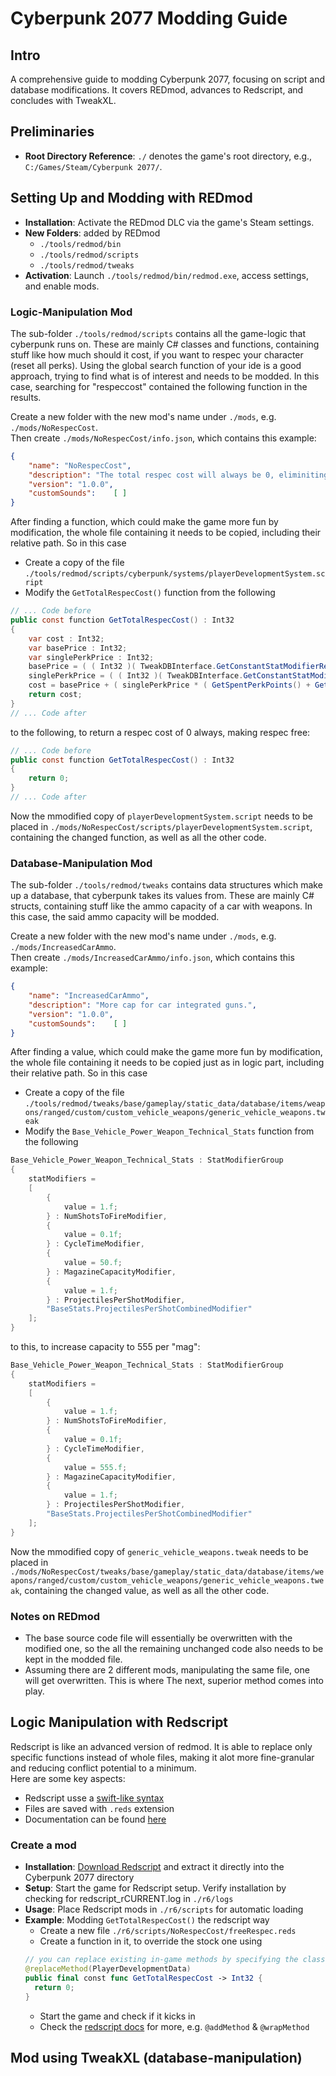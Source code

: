 # Cyberpunk 2077 Modding Guide

## Intro

A comprehensive guide to modding Cyberpunk 2077, focusing on script and database modifications. It covers REDmod, advances to Redscript, and concludes with TweakXL.

## Preliminaries

- **Root Directory Reference**: `./` denotes the game's root directory, e.g., `C:/Games/Steam/Cyberpunk 2077/`.

## Setting Up and Modding with REDmod

- **Installation**: Activate the REDmod DLC via the game's Steam settings.
- **New Folders**: added by REDmod
  - `./tools/redmod/bin`
  - `./tools/redmod/scripts`
  - `./tools/redmod/tweaks`
- **Activation**: Launch `./tools/redmod/bin/redmod.exe`, access settings, and enable mods.


### Logic-Manipulation Mod

The sub-folder `./tools/redmod/scripts` contains all the game-logic that cyberpunk runs on. These are mainly C# classes and functions, containing stuff like how much should it cost, if you want to respec your character (reset all perks).
Using the global search function of your ide is a good approach, trying to find what is of interest and needs to be modded. In this case, searching for "respeccost" contained the following function in the results.  
  
Create a new folder with the new mod's name under `./mods`, e.g. `./mods/NoRespecCost`.  
Then create `./mods/NoRespecCost/info.json`, which  contains this example:

```json
{
    "name": "NoRespecCost",
    "description": "The total respec cost will always be 0, eliminiting the cost.",
    "version": "1.0.0",
    "customSounds":    [ ]
}
```
After finding a function, which could make the game more fun by modification, the whole file containing it needs to be copied, including their relative path. So in this case  
- Create a copy of the file `./tools/redmod/scripts/cyberpunk/systems/playerDevelopmentSystem.script`
- Modify the `GetTotalRespecCost()` function from the following

```cs
// ... Code before
public const function GetTotalRespecCost() : Int32
{
    var cost : Int32;
    var basePrice : Int32;
    var singlePerkPrice : Int32;
    basePrice = ( ( Int32 )( TweakDBInterface.GetConstantStatModifierRecord( T"Price.RespecBase" ).Value() ) );
    singlePerkPrice = ( ( Int32 )( TweakDBInterface.GetConstantStatModifierRecord( T"Price.RespecSinglePerk" ).Value() ) );
    cost = basePrice + ( singlePerkPrice * ( GetSpentPerkPoints() + GetSpentTraitPoints() ) );
    return cost;
}
// ... Code after
```

to the following, to return a respec cost of 0 always, making respec free:

```cs
// ... Code before
public const function GetTotalRespecCost() : Int32
{
    return 0;
}
// ... Code after
```

Now the mmodified copy of `playerDevelopmentSystem.script` needs to be placed in `./mods/NoRespecCost/scripts/playerDevelopmentSystem.script`, containing the changed function, as well as all the other code. 



### Database-Manipulation Mod

The sub-folder `./tools/redmod/tweaks` contains data structures which make up a database, that cyberpunk takes its values from. These are mainly C# structs, containing stuff like the ammo capacity of a car with weapons. In this case, the said ammo capacity will be modded.

Create a new folder with the new mod's name under `./mods`, e.g. `./mods/IncreasedCarAmmo`.  
Then create `./mods/IncreasedCarAmmo/info.json`, which  contains this example:

```json
{
    "name": "IncreasedCarAmmo",
    "description": "More cap for car integrated guns.",
    "version": "1.0.0",
    "customSounds":    [ ]
}
```
After finding a value, which could make the game more fun by modification, the whole file containing it needs to be copied just as in logic part, including their relative path. So in this case  
- Create a copy of the file `./tools/redmod/tweaks/base/gameplay/static_data/database/items/weapons/ranged/custom/custom_vehicle_weapons/generic_vehicle_weapons.tweak`
- Modify the `Base_Vehicle_Power_Weapon_Technical_Stats` function from the following

```cs
Base_Vehicle_Power_Weapon_Technical_Stats : StatModifierGroup
{
	statModifiers = 
	[
		{
			value = 1.f;
		} : NumShotsToFireModifier, 
		{
			value = 0.1f;
		} : CycleTimeModifier, 
		{
			value = 50.f;
		} : MagazineCapacityModifier, 
		{
			value = 1.f;
		} : ProjectilesPerShotModifier, 
		"BaseStats.ProjectilesPerShotCombinedModifier"
	];
}
```

to this, to increase capacity to 555 per "mag":

```cs
Base_Vehicle_Power_Weapon_Technical_Stats : StatModifierGroup
{
	statModifiers = 
	[
		{
			value = 1.f;
		} : NumShotsToFireModifier, 
		{
			value = 0.1f;
		} : CycleTimeModifier, 
		{
			value = 555.f;
		} : MagazineCapacityModifier, 
		{
			value = 1.f;
		} : ProjectilesPerShotModifier, 
		"BaseStats.ProjectilesPerShotCombinedModifier"
	];
}
```

Now the mmodified copy of `generic_vehicle_weapons.tweak` needs to be placed in `./mods/NoRespecCost/tweaks/base/gameplay/static_data/database/items/weapons/ranged/custom/custom_vehicle_weapons/generic_vehicle_weapons.tweak`, containing the changed value, as well as all the other code. 

### Notes on REDmod

- The base source code file will essentially be overwritten with the modified one, so the all the remaining unchanged code also needs to be kept in the modded file.  
- Assuming there are 2 different mods, manipulating the same file, one will get overwritten. This is where The next, superior method comes into play.  

## Logic Manipulation with Redscript

Redscript is like an advanced version of redmod. It is able to replace only specific functions instead of whole files, making it alot more fine-granular and reducing conflict potential to a minimum.  
Here are some key aspects:
- Redscript usse a [swift-like syntax](https://wiki.redmodding.org/redscript/language/intro/redscript-in-2-minutes)
- Files are saved with `.reds` extension
- Documentation can be found [here](https://wiki.redmodding.org/redscript/)

### Create a mod 
- **Installation**: [Download Redscript](https://github.com/jac3km4/redscript) and extract it directly into the Cyberpunk 2077 directory
- **Setup**: Start the game for Redscript setup. Verify installation by checking for redscript_rCURRENT.log in `./r6/logs`
- **Usage**: Place Redscript mods in `./r6/scripts` for automatic loading
- **Example**: Modding `GetTotalRespecCost()` the redscript way
  - Create a new file `./r6/scripts/NoRespecCost/freeRespec.reds`
  - Create a function in it, to override the stock one using
  ```swift
  // you can replace existing in-game methods by specifying the class they belong to
  @replaceMethod(PlayerDevelopmentData)
  public final const func GetTotalRespecCost -> Int32 {
  	return 0;
  }
  ```
  - Start the game and check if it kicks in
  - Check the [redscript docs](https://github.com/jac3km4/redscript) for more, e.g. `@addMethod` & `@wrapMethod`

## Mod using TweakXL (database-manipulation)


